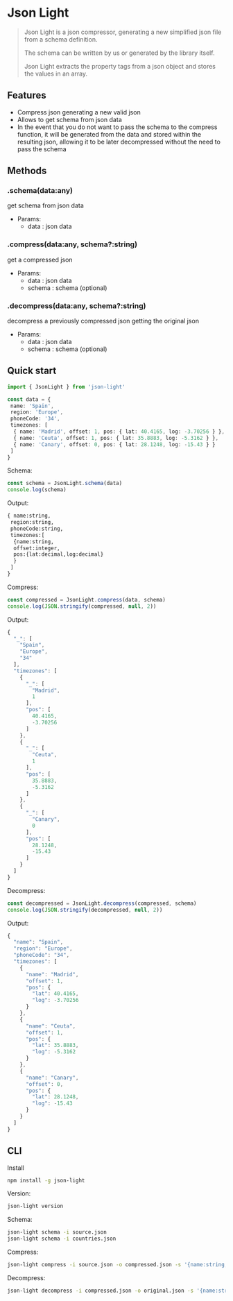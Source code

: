 # Json Light

>Json Light is a json compressor, generating a new simplified json file from a schema definition.
>
>The schema can be written by us or generated by the library itself.
>
>Json Light extracts the property tags from a json object and stores the values in an array.
>

## Features

- Compress json generating a new valid json
- Allows to get schema from json data
- In the event that you do not want to pass the schema to the compress function, it will be generated from the data and stored within the resulting json, allowing it to be later decompressed without the need to pass the schema

## Methods

### .schema(data:any)

get schema from json data

- Params:
  - data : json data

### .compress(data:any, schema?:string)

get a compressed json

- Params:
  - data : json data
  - schema : schema (optional)

### .decompress(data:any, schema?:string)

decompress a previously compressed json getting the original json

- Params:
  - data : json data
  - schema : schema (optional)

## Quick start

```typescript
import { JsonLight } from 'json-light'

const data = {
 name: 'Spain',
 region: 'Europe',
 phoneCode: '34',
 timezones: [
  { name: 'Madrid', offset: 1, pos: { lat: 40.4165, log: -3.70256 } },
  { name: 'Ceuta', offset: 1, pos: { lat: 35.8883, log: -5.3162 } },
  { name: 'Canary', offset: 0, pos: { lat: 28.1248, log: -15.43 } }
 ]
}
```

Schema:

```typescript
const schema = JsonLight.schema(data)
console.log(schema)
```

Output:

```txt
{ name:string,
 region:string,
 phoneCode:string,
 timezones:[
  {name:string,
  offset:integer,
  pos:{lat:decimal,log:decimal}
  }
 ]
}
```

Compress:

```typescript
const compressed = JsonLight.compress(data, schema)
console.log(JSON.stringify(compressed, null, 2))
```

Output:

```javascript
{
  "_": [
    "Spain",
    "Europe",
    "34"
  ],
  "timezones": [
    {
      "_": [
        "Madrid",
        1
      ],
      "pos": [
        40.4165,
        -3.70256
      ]
    },
    {
      "_": [
        "Ceuta",
        1
      ],
      "pos": [
        35.8883,
        -5.3162
      ]
    },
    {
      "_": [
        "Canary",
        0
      ],
      "pos": [
        28.1248,
        -15.43
      ]
    }
  ]
}
```

Decompress:

```typescript
const decompressed = JsonLight.decompress(compressed, schema)
console.log(JSON.stringify(decompressed, null, 2))
```

Output:

```javascript
{
  "name": "Spain",
  "region": "Europe",
  "phoneCode": "34",
  "timezones": [
    {
      "name": "Madrid",
      "offset": 1,
      "pos": {
        "lat": 40.4165,
        "log": -3.70256
      }
    },
    {
      "name": "Ceuta",
      "offset": 1,
      "pos": {
        "lat": 35.8883,
        "log": -5.3162
      }
    },
    {
      "name": "Canary",
      "offset": 0,
      "pos": {
        "lat": 28.1248,
        "log": -15.43
      }
    }
  ]
}
```

## CLI

Install

```sh
npm install -g json-light 
```

Version:

```sh
json-light version
```

Schema:

```sh
json-light schema -i source.json
json-light schema -i countries.json
```

Compress:

```sh
json-light compress -i source.json -o compressed.json -s '{name:string,region:string,phoneCode:string,timezones:[{name:string,offset:integer,pos:{lat:decimal,log:decimal}}]}' 
```

Decompress:

```sh
json-light decompress -i compressed.json -o original.json -s '{name:string,region:string,phoneCode:string,timezones:[{name:string,offset:integer,pos:{lat:decimal,log:decimal}}]}' 
```
